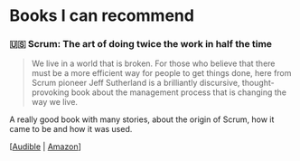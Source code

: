 # Books I can recommend 

### :us: Scrum: The art of doing twice the work in half the time

>We live in a world that is broken. For those who believe that there must be a more efficient way for people to get things done, here from Scrum pioneer Jeff Sutherland is a brilliantly discursive, thought-provoking book about the management process that is changing the way we live.

A really good book with many stories, about the origin of Scrum, how it came to be and how it was used.

[[Audible](https://www.audible.de/pd/English-Business/Scrum-Hoerbuch/B01ATRRE2K) | [Amazon](https://www.amazon.de/Scrum-Doing-Twice-Work-Half/dp/038534645X)]
